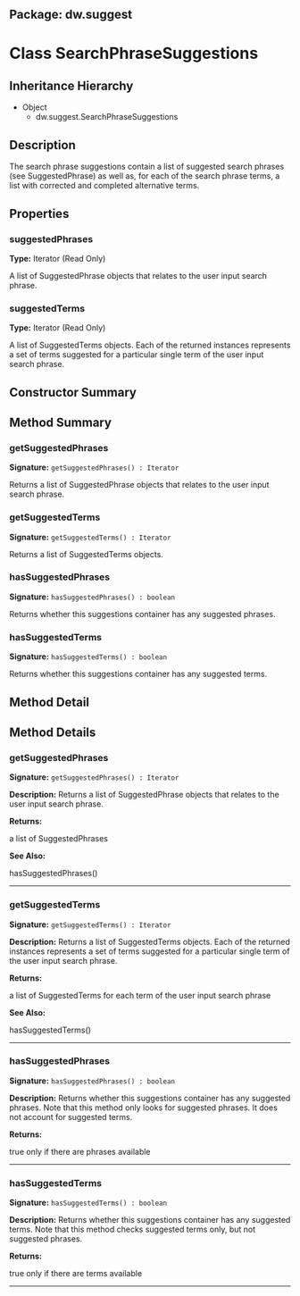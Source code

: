 ## Package: dw.suggest

# Class SearchPhraseSuggestions

## Inheritance Hierarchy

- Object
  - dw.suggest.SearchPhraseSuggestions

## Description

The search phrase suggestions contain a list of suggested search phrases (see SuggestedPhrase) as well as, for each of the search phrase terms, a list with corrected and completed alternative terms.

## Properties

### suggestedPhrases

**Type:** Iterator (Read Only)

A list of SuggestedPhrase objects that relates to the
 user input search phrase.

### suggestedTerms

**Type:** Iterator (Read Only)

A list of SuggestedTerms objects. Each of the returned
 instances represents a set of terms suggested for a particular single term
 of the user input search phrase.

## Constructor Summary

## Method Summary

### getSuggestedPhrases

**Signature:** `getSuggestedPhrases() : Iterator`

Returns a list of SuggestedPhrase objects that relates to the user input search phrase.

### getSuggestedTerms

**Signature:** `getSuggestedTerms() : Iterator`

Returns a list of SuggestedTerms objects.

### hasSuggestedPhrases

**Signature:** `hasSuggestedPhrases() : boolean`

Returns whether this suggestions container has any suggested phrases.

### hasSuggestedTerms

**Signature:** `hasSuggestedTerms() : boolean`

Returns whether this suggestions container has any suggested terms.

## Method Detail

## Method Details

### getSuggestedPhrases

**Signature:** `getSuggestedPhrases() : Iterator`

**Description:** Returns a list of SuggestedPhrase objects that relates to the user input search phrase.

**Returns:**

a list of SuggestedPhrases

**See Also:**

hasSuggestedPhrases()

---

### getSuggestedTerms

**Signature:** `getSuggestedTerms() : Iterator`

**Description:** Returns a list of SuggestedTerms objects. Each of the returned instances represents a set of terms suggested for a particular single term of the user input search phrase.

**Returns:**

a list of SuggestedTerms for each term of the user input search phrase

**See Also:**

hasSuggestedTerms()

---

### hasSuggestedPhrases

**Signature:** `hasSuggestedPhrases() : boolean`

**Description:** Returns whether this suggestions container has any suggested phrases. Note that this method only looks for suggested phrases. It does not account for suggested terms.

**Returns:**

true only if there are phrases available

---

### hasSuggestedTerms

**Signature:** `hasSuggestedTerms() : boolean`

**Description:** Returns whether this suggestions container has any suggested terms. Note that this method checks suggested terms only, but not suggested phrases.

**Returns:**

true only if there are terms available

---